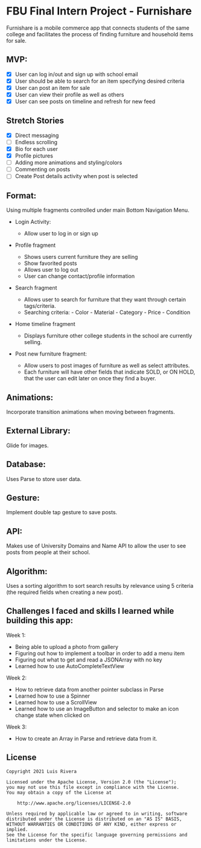 # FBU Final Intern Project - Furnishare

Furnishare is a mobile commerce app that connects students of the same college and facilitates the process of finding furniture and household items for sale.

## MVP:

- [X] User can log in/out and sign up with school email
- [X] User should be able to search for an item specifying desired criteria
- [X] User can post an item for sale
- [X] User can view their profile as well as others
- [X] User can see posts on timeline and refresh for new feed

## Stretch Stories

- [X] Direct messaging
- [ ] Endless scrolling
- [X] Bio for each user
- [X] Profile pictures
- [ ] Adding more animations and styling/colors
- [ ] Commenting on posts
- [ ] Create Post details activity when post is selected

## Format: 
   
   Using multiple fragments controlled under main Bottom Navigation Menu.
   
   - Login Activity:
       - Allow user to log in or sign up
       
   - Profile fragment
       - Shows users current furniture they are selling
       - Show favorited posts
       - Allows user to log out
       - User can change contact/profile information

   - Search fragment
       - Allows user to search for furniture that they want through certain tags/criteria.
        - Searching criteria:
         - Color
         - Material
         - Category
         - Price
         - Condition

   - Home timeline fragment
       - Displays furniture other college students in the school are currently selling.

   - Post new furniture fragment:
       - Allow users to post images of furniture as well as select attributes.
       - Each furniture will have other fields that indicate SOLD, or ON HOLD, that the user can edit later on once they find a buyer.

## Animations: 

   Incorporate transition animations when moving between fragments.
   
## External Library: 

   Glide for images.
   
## Database: 

   Uses Parse to store user data.

## Gesture: 

   Implement double tap gesture to save posts.
   
## API: 

   Makes use of University Domains and Name API to allow the user to see posts from people at their school.

## Algorithm: 

   Uses a sorting algorithm to sort search results by relevance using 5 criteria (the required fields when creating a new post).
   
## Challenges I faced and skills I learned while building this app:

Week 1:
- Being able to upload a photo from gallery
- Figuring out how to implement a toolbar in order to add a menu item
- Figuring out what to get and read a JSONArray with no key
- Learned how to use AutoCompleteTextView

Week 2:
- How to retrieve data from another pointer subclass in Parse
- Learned how to use a Spinner
- Learned how to use a ScrollView
- Learned how to use an ImageButton and selector to make an icon change state when clicked on

Week 3:
- How to create an Array in Parse and retrieve data from it.

## License

    Copyright 2021 Luis Rivera

    Licensed under the Apache License, Version 2.0 (the "License");
    you may not use this file except in compliance with the License.
    You may obtain a copy of the License at

        http://www.apache.org/licenses/LICENSE-2.0

    Unless required by applicable law or agreed to in writing, software
    distributed under the License is distributed on an "AS IS" BASIS,
    WITHOUT WARRANTIES OR CONDITIONS OF ANY KIND, either express or implied.
    See the License for the specific language governing permissions and
    limitations under the License.
 

